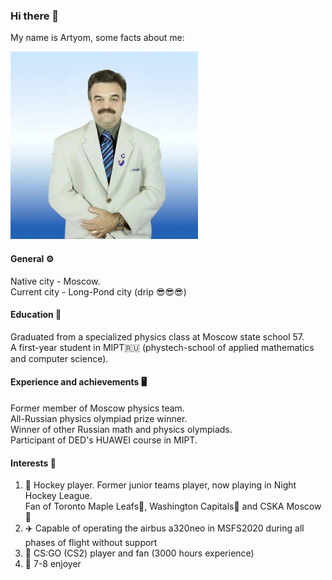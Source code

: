 ### Hi there 👋
My name is Artyom, some facts about me:  

![](https://github.com/worthlane/worthlane/blob/main/gofman.jpeg)

#### General ⚙️
Native city - Moscow.  
Current city - Long-Pond city (drip 😎😎😎)
#### Education 📖
Graduated from a specialized physics class at Moscow state school 57.  
A first-year student in MIPT🇷🇺 (phystech-school of applied mathematics and computer science). 
#### Experience and achievements 🖥️
Former member of Moscow physics team.  
All-Russian physics olympiad prize winner.  
Winner of other Russian math and physics olympiads.  
Participant of DED's HUAWEI course in MIPT.  
#### Interests 💬
1) 🏒 Hockey player. Former junior teams player, now playing in Night Hockey League.  
   Fan of Toronto Maple Leafs🍁, Washington Capitals🦅 and CSKA Moscow🐴  
2) ✈️ Сapable of operating the airbus a320neo in MSFS2020 during all phases of flight without support  
3) 🔫 CS:GO (CS2) player and fan (3000 hours experience)  
4) 💪 7-8 enjoyer

